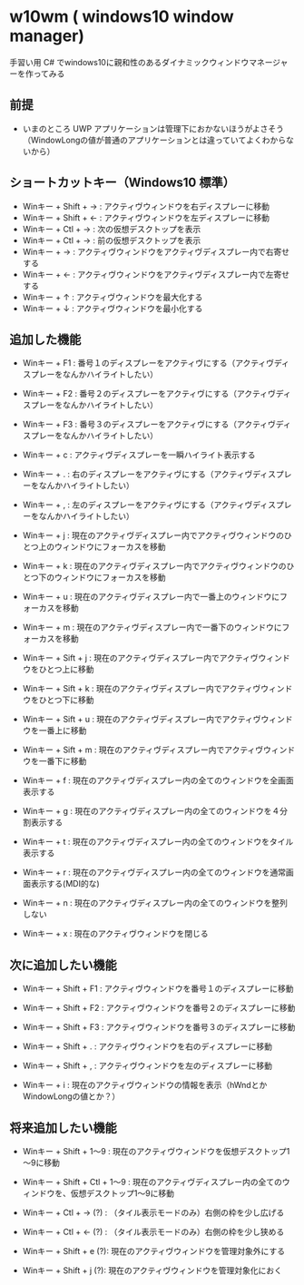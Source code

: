 # w10wm ( windows10 window manager)

手習い用 C# でwindows10に親和性のあるダイナミックウィンドウマネージャーを作ってみる

## 前提

* いまのところ UWP アプリケーションは管理下におかないほうがよさそう（WindowLongの値が普通のアプリケーションとは違っていてよくわからないから）

## ショートカットキー（Windows10 標準）

* Winキー + Shift + → : アクティヴウィンドウを右ディスプレーに移動
* Winキー + Shift + ← : アクティヴウィンドウを左ディスプレーに移動
* Winキー + Ctl + → : 次の仮想デスクトップを表示
* Winキー + Ctl + → : 前の仮想デスクトップを表示
* Winキー + → : アクティヴウィンドウをアクティヴディスプレー内で右寄せする
* Winキー + ← : アクティヴウィンドウをアクティヴディスプレー内で左寄せする
* Winキー + ↑ : アクティヴウィンドウを最大化する
* Winキー + ↓ : アクティヴウィンドウを最小化する

## 追加した機能

* Winキー + F1 : 番号１のディスプレーをアクティヴにする（アクティヴディスプレーをなんかハイライトしたい）
* Winキー + F2 : 番号２のディスプレーをアクティヴにする（アクティヴディスプレーをなんかハイライトしたい）
* Winキー + F3 : 番号３のディスプレーをアクティヴにする（アクティヴディスプレーをなんかハイライトしたい）
* Winキー + c : アクティヴディスプレーを一瞬ハイライト表示する

* Winキー + . : 右のディスプレーをアクティヴにする（アクティヴディスプレーをなんかハイライトしたい）
* Winキー + , : 左のディスプレーをアクティヴにする（アクティヴディスプレーをなんかハイライトしたい）

* Winキー + j : 現在のアクティヴディスプレー内でアクティヴウィンドウのひとつ上のウィンドウにフォーカスを移動
* Winキー + k : 現在のアクティヴディスプレー内でアクティヴウィンドウのひとつ下のウィンドウにフォーカスを移動
* Winキー + u : 現在のアクティヴディスプレー内で一番上のウィンドウにフォーカスを移動
* Winキー + m : 現在のアクティヴディスプレー内で一番下のウィンドウにフォーカスを移動

* Winキー + Sift + j : 現在のアクティヴディスプレー内でアクティヴウィンドウをひとつ上に移動
* Winキー + Sift + k : 現在のアクティヴディスプレー内でアクティヴウィンドウをひとつ下に移動
* Winキー + Sift + u : 現在のアクティヴディスプレー内でアクティヴウィンドウを一番上に移動
* Winキー + Sift + m : 現在のアクティヴディスプレー内でアクティヴウィンドウを一番下に移動

* Winキー + f : 現在のアクティヴディスプレー内の全てのウィンドウを全画面表示する
* Winキー + g : 現在のアクティヴディスプレー内の全てのウィンドウを４分割表示する
* Winキー + t : 現在のアクティヴディスプレー内の全てのウィンドウをタイル表示する
* Winキー + r : 現在のアクティヴディスプレー内の全てのウィンドウを通常画面表示する(MDI的な)
* Winキー + n : 現在のアクティヴディスプレー内の全てのウィンドウを整列しない

* Winキー + x : 現在のアクティヴウィンドウを閉じる


## 次に追加したい機能

* Winキー + Shift + F1 : アクティヴウィンドウを番号１のディスプレーに移動
* Winキー + Shift + F2 : アクティヴウィンドウを番号２のディスプレーに移動
* Winキー + Shift + F3 : アクティヴウィンドウを番号３のディスプレーに移動

* Winキー + Shift + . : アクティヴウィンドウを右のディスプレーに移動
* Winキー + Shift + , : アクティヴウィンドウを左のディスプレーに移動

* Winキー + i : 現在のアクティヴウィンドウの情報を表示（hWndとかWindowLongの値とか？）


## 将来追加したい機能

* Winキー + Shift + 1～9 : 現在のアクティヴウィンドウを仮想デスクトップ1～9に移動
* Winキー + Shift + Ctl + 1～9 : 現在のアクティヴディスプレー内の全てのウィンドウを、仮想デスクトップ1～9に移動

* Winキー + Ctl + → (?) : （タイル表示モードのみ）右側の枠を少し広げる
* Winキー + Ctl + ← (?) : （タイル表示モードのみ）右側の枠を少し狭める

* Winキー + Shift + e (?): 現在のアクティヴウィンドウを管理対象外にする
* Winキー + Shift + j (?): 現在のアクティヴウィンドウを管理対象化におく


